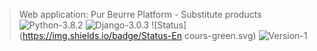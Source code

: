 > Web application: Pur Beurre Platform - Substitute products <br>
![Python-3.8.2](https://img.shields.io/badge/Python-3.8.2-blue.svg)
![Django-3.0.3](https://img.shields.io/badge/Django-3.0.3-blue.svg)
![Status](https://img.shields.io/badge/Status-En cours-green.svg)
![Version-1](https://img.shields.io/badge/Version-1-blue.svg)